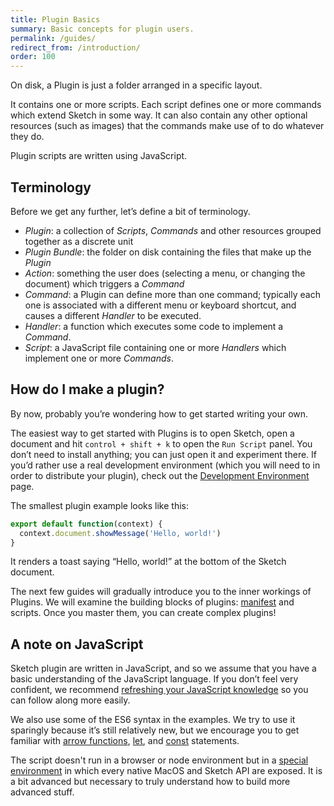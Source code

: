 ```yaml
---
title: Plugin Basics
summary: Basic concepts for plugin users.
permalink: /guides/
redirect_from: /introduction/
order: 100
---
```


On disk, a Plugin is just a folder arranged in a specific layout.

It contains one or more scripts. Each script defines one or more commands which extend Sketch in some way. It can also contain any other optional resources (such as images) that the commands make use of to do whatever they do.

Plugin scripts are written using JavaScript.

## Terminology

Before we get any further, let’s define a bit of terminology.

* _Plugin_: a collection of _Scripts_, _Commands_ and other resources grouped together as a discrete unit
* _Plugin Bundle_: the folder on disk containing the files that make up the _Plugin_
* _Action_: something the user does (selecting a menu, or changing the document) which triggers a _Command_
* _Command_: a Plugin can define more than one command; typically each one is associated with a different menu or keyboard shortcut, and causes a different _Handler_ to be executed.
* _Handler_: a function which executes some code to implement a _Command_.
* _Script_: a JavaScript file containing one or more _Handlers_ which implement one or more _Commands_.

## How do I make a plugin?

By now, probably you’re wondering how to get started writing your own.

The easiest way to get started with Plugins is to open Sketch, open a document and hit `control + shift + k` to open the `Run Script` panel. You don’t need to install anything; you can just open it and experiment there. If you’d rather use a real development environment (which you will need to in order to distribute your plugin), check out the [Development Environment](/guides/preferences) page.

The smallest plugin example looks like this:

```js
export default function(context) {
  context.document.showMessage('Hello, world!')
}
```

It renders a toast saying “Hello, world!” at the bottom of the Sketch document.

The next few guides will gradually introduce you to the inner workings of Plugins. We will examine the building blocks of plugins: [manifest](/guides/plugin-bundles/) and scripts. Once you master them, you can create complex plugins!

## A note on JavaScript

Sketch plugin are written in JavaScript, and so we assume that you have a basic understanding of the JavaScript language. If you don’t feel very confident, we recommend [refreshing your JavaScript knowledge](https://developer.mozilla.org/en-US/docs/Web/JavaScript/A_re-introduction_to_JavaScript) so you can follow along more easily.

We also use some of the ES6 syntax in the examples. We try to use it sparingly because it’s still relatively new, but we encourage you to get familiar with [arrow functions](https://developer.mozilla.org/en-US/docs/Web/JavaScript/Reference/Functions/Arrow_functions), [let](https://developer.mozilla.org/en-US/docs/Web/JavaScript/Reference/Statements/let), and [const](https://developer.mozilla.org/en-US/docs/Web/JavaScript/Reference/Statements/const) statements.

The script doesn't run in a browser or node environment but in a [special environment](/guides/cocoascript/) in which every native MacOS and Sketch API are exposed. It is a bit advanced but necessary to truly understand how to build more advanced stuff.
